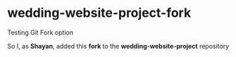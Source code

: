 # wedding-website-project-fork
Testing Git Fork option


So I, as **Shayan**, added this **fork** to the **wedding-website-project** repository
